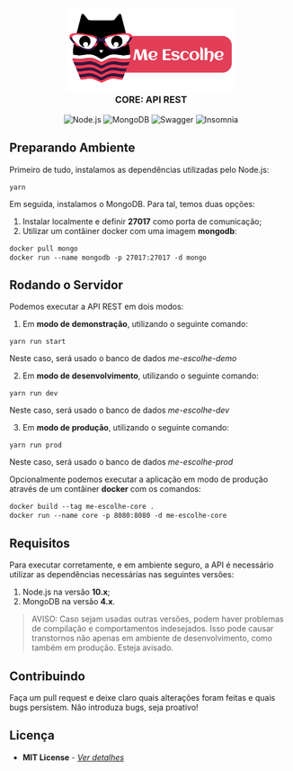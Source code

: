 <h3 align="center">
    <img alt="Logo" title="#logo" width="300px" src="./public/images/Logo-me-escolhe-v7.png">
    </br>
    <b>CORE: API REST</b>  
    <br>
</h3>

<p align="center">
    <img alt="Node.js" src="https://img.shields.io/badge/-Node.js-43853d?style=for-the-badge&logo=Node.js&logoColor=white" />
    <img alt="MongoDB" src="https://img.shields.io/badge/-Mongo DB-13aa52?style=for-the-badge&logo=mongodb&logoColor=white" />
    <img alt="Swagger" src="https://img.shields.io/badge/-Swagger-77D228?style=for-the-badge&logo=swagger&logoColor=white" />
    <img alt="Insomnia" src="https://img.shields.io/badge/-Insomnia-5849BE?style=for-the-badge&logo=insomnia&logoColor=white" />
</p>

## Preparando Ambiente

Primeiro de tudo, instalamos as dependências utilizadas pelo Node.js:

```
yarn
```

Em seguida, instalamos o MongoDB. Para tal, temos duas opções:

1. Instalar localmente e definir **27017** como porta de comunicação;
2. Utilizar um contâiner docker com uma imagem **mongodb**:

```
docker pull mongo
docker run --name mongodb -p 27017:27017 -d mongo
```

## Rodando o Servidor

Podemos executar a API REST em dois modos:

1. Em **modo de demonstração**, utilizando o seguinte comando:

```
yarn run start
```

Neste caso, será usado o banco de dados _me-escolhe-demo_

2. Em **modo de desenvolvimento**, utilizando o seguinte comando:

```
yarn run dev
```

Neste caso, será usado o banco de dados _me-escolhe-dev_

3. Em **modo de produção**, utilizando o seguinte comando:

```
yarn run prod
```

Neste caso, será usado o banco de dados _me-escolhe-prod_

Opcionalmente podemos executar a aplicação em modo de produção através de um contâiner **docker** com os comandos:

```
docker build --tag me-escolhe-core .
docker run --name core -p 8080:8080 -d me-escolhe-core
```

## Requisitos

Para executar corretamente, e em ambiente seguro, a API é necessário utilizar as dependências necessárias nas seguintes versões:

1. Node.js na versão **10.x**;
2. MongoDB na versão **4.x**.

> AVISO:
> Caso sejam usadas outras versões, podem haver problemas de compilação e comportamentos indesejados. Isso pode causar transtornos não apenas em ambiente de desenvolvimento, como também em produção. Esteja avisado.

## Contribuindo
Faça um pull request e deixe claro quais alterações foram feitas e quais bugs persistem. Não introduza bugs, seja proativo!

## Licença
* **MIT License** - [*Ver detalhes*](./LICENSE.txt)
